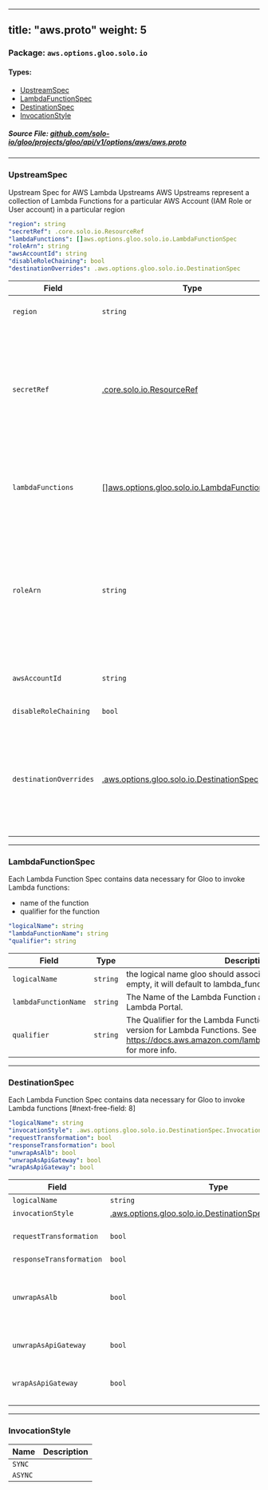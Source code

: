
---
title: "aws.proto"
weight: 5
---

<!-- Code generated by solo-kit. DO NOT EDIT. -->


### Package: `aws.options.gloo.solo.io` 
#### Types:


- [UpstreamSpec](#upstreamspec)
- [LambdaFunctionSpec](#lambdafunctionspec)
- [DestinationSpec](#destinationspec)
- [InvocationStyle](#invocationstyle)
  



##### Source File: [github.com/solo-io/gloo/projects/gloo/api/v1/options/aws/aws.proto](https://github.com/solo-io/gloo/blob/master/projects/gloo/api/v1/options/aws/aws.proto)





---
### UpstreamSpec

 
Upstream Spec for AWS Lambda Upstreams
AWS Upstreams represent a collection of Lambda Functions for a particular AWS Account (IAM Role or User account)
in a particular region

```yaml
"region": string
"secretRef": .core.solo.io.ResourceRef
"lambdaFunctions": []aws.options.gloo.solo.io.LambdaFunctionSpec
"roleArn": string
"awsAccountId": string
"disableRoleChaining": bool
"destinationOverrides": .aws.options.gloo.solo.io.DestinationSpec

```

| Field | Type | Description |
| ----- | ---- | ----------- | 
| `region` | `string` | The AWS Region where the desired Lambda Functions exist. |
| `secretRef` | [.core.solo.io.ResourceRef](../../../../../../../../solo-kit/api/v1/ref.proto.sk/#resourceref) | A [Gloo Secret Ref](https://docs.solo.io/gloo-edge/latest/reference/cli/glooctl_create_secret_aws/) to an AWS Secret AWS Secrets can be created with `glooctl secret create aws ...` If the secret is created manually, it must conform to the following structure: ``` access_key: <aws access key> secret_key: <aws secret key> session_token: <(optional) aws session token> ```. |
| `lambdaFunctions` | [[]aws.options.gloo.solo.io.LambdaFunctionSpec](../aws.proto.sk/#lambdafunctionspec) | The list of Lambda Functions contained within this region. This list will be automatically populated by Gloo if discovery is enabled for AWS Lambda Functions. |
| `roleArn` | `string` | (Optional): role_arn to use when assuming a role for a given request via STS. If set this role_arn will override the value found in AWS_ROLE_ARN This option will only be respected if STS credentials are enabled. To enable STS credential fetching see Settings.Gloo.AwsOptions in settings.proto. |
| `awsAccountId` | `string` | (Optional): The AWS Account ID to use while calling if using resource based access. |
| `disableRoleChaining` | `bool` | Optional override to disable role chaining;. |
| `destinationOverrides` | [.aws.options.gloo.solo.io.DestinationSpec](../aws.proto.sk/#destinationspec) | Specifies AWS DestinationSpec configuration overrides for any route targeting this upstream. Note that the route in question must have an AWS DestinationSpec to be affected and this will only set things that are non-falsey as overrides. |




---
### LambdaFunctionSpec

 
Each Lambda Function Spec contains data necessary for Gloo to invoke Lambda functions:
- name of the function
- qualifier for the function

```yaml
"logicalName": string
"lambdaFunctionName": string
"qualifier": string

```

| Field | Type | Description |
| ----- | ---- | ----------- | 
| `logicalName` | `string` | the logical name gloo should associate with this function. if left empty, it will default to lambda_function_name+qualifier. |
| `lambdaFunctionName` | `string` | The Name of the Lambda Function as it appears in the AWS Lambda Portal. |
| `qualifier` | `string` | The Qualifier for the Lambda Function. Qualifiers act as a kind of version for Lambda Functions. See https://docs.aws.amazon.com/lambda/latest/dg/API_Invoke.html for more info. |




---
### DestinationSpec

 
Each Lambda Function Spec contains data necessary for Gloo to invoke Lambda functions
[#next-free-field: 8]

```yaml
"logicalName": string
"invocationStyle": .aws.options.gloo.solo.io.DestinationSpec.InvocationStyle
"requestTransformation": bool
"responseTransformation": bool
"unwrapAsAlb": bool
"unwrapAsApiGateway": bool
"wrapAsApiGateway": bool

```

| Field | Type | Description |
| ----- | ---- | ----------- | 
| `logicalName` | `string` | The Logical Name of the LambdaFunctionSpec to be invoked. |
| `invocationStyle` | [.aws.options.gloo.solo.io.DestinationSpec.InvocationStyle](../aws.proto.sk/#invocationstyle) | Can be either Sync or Async. |
| `requestTransformation` | `bool` | Include headers, querystring, request path, and request method in the event payload sent to aws lambda. Only one of `requestTransformation` or `wrapAsApiGateway` should be provided. |
| `responseTransformation` | `bool` | Deprecated. Use unwrapAsApiGateway. |
| `unwrapAsAlb` | `bool` | Unwrap the response as if the proxy was an ALB. Intended to ease migration when previously using ALB to invoke Lambdas. For further information see below link for the expected format when true. https://docs.aws.amazon.com/elasticloadbalancing/latest/application/lambda-functions.html Only one of `unwrapAsAlb` or `unwrapAsApiGateway` may be provided. |
| `unwrapAsApiGateway` | `bool` | Unwrap the response as if the proxy was an AWS API Gateway. Intended to ease migration when previously using API Gateway to invoke Lambdas. Only one of `unwrapAsAlb` or `unwrapAsApiGateway` may be provided. |
| `wrapAsApiGateway` | `bool` | Enterprise-Only Wrap the request into AWS API Gateway event format. Intended to ease migration when previously using API Gateway to invoke Lambdas. Only one of `requestTransformation` or `wrapAsApiGateway` should be provided. |




---
### InvocationStyle



| Name | Description |
| ----- | ----------- | 
| `SYNC` |  |
| `ASYNC` |  |





<!-- Start of HubSpot Embed Code -->
<script type="text/javascript" id="hs-script-loader" async defer src="//js.hs-scripts.com/5130874.js"></script>
<!-- End of HubSpot Embed Code -->
